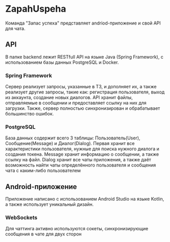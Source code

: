 # ZapahUspeha

Команда "Запас успеха" представляет andriod-приложение и свой API для чата.  

## API

В папке backend лежит RESTfull API на языке Java (Spring Framework), с использованием базы данных PostgreSQL и Docker.

### Spring Framework

Сервер реализует запросы, указанные в ТЗ, и дополняет их, а также реализует другие запросы, такие как: регистрация пользователя, выход из аккаунта, создание новых диалогов. 
API хранит файлы, отправляемые в сообщении и предоставляет ссылку на них для загрузки. Также, сервер полностью синхронизирован и обрабатывает большинство ошибок.

### PostgreSQL

База данных содержит всего 3 таблицы: Пользователь(User), Сообщение(Message) и Диалог(Dialog). Первая хранит все характеристики пользователя, нужные для поиска нужного диалога и создания токена. Message хранит информацию о сообщении, а также ссылку на файл. Dialog хранит все чаты приложения, а также даёт возможность найти чаты определённого пользователя и сообщения чата с каким-либо пользователем

## Android-приложение

Приложение написано с использованием Android Studio на языке Kotlin, а также использует уникальный дизайн.

### WebSockets

Для чаттинга активно используются сокеты, синхронизирующие сообщения в чате для двух сторон
